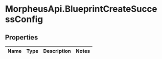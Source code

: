 # MorpheusApi.BlueprintCreateSuccessConfig

## Properties

Name | Type | Description | Notes
------------ | ------------- | ------------- | -------------


